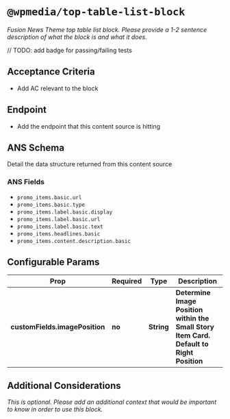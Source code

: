 # `@wpmedia/top-table-list-block`
_Fusion News Theme top table list block. Please provide a 1-2 sentence description of what the block is and what it does._

// TODO: add badge for passing/failing tests

## Acceptance Criteria
- Add AC relevant to the block

## Endpoint
- Add the endpoint that this content source is hitting

## ANS Schema
Detail the data structure returned from this content source

### ANS Fields
- `promo_items.basic.url`
- `promo_items.basic.type`
- `promo_items.label.basic.display`
- `promo_items.label.basic.url`
- `promo_items.label.basic.text`
- `promo_items.headlines.basic`
- `promo_items.content.description.basic`


## Configurable Params
| **Prop** | **Required** | **Type** | **Description** |
|---|---|---|---|
| **customFields.imagePosition** | **no** | **String** | **Determine Image Position within the Small Story Item Card. Default to Right Position** |

## Additional Considerations
_This is optional. Please add an additional context that would be important to know in order to use this block._
